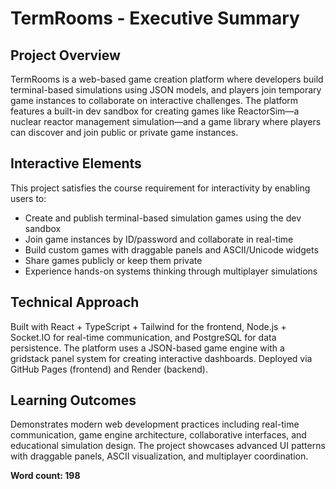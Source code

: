 # TermRooms - Executive Summary

## Project Overview

TermRooms is a web-based game creation platform where developers build terminal-based simulations using JSON models, and players join temporary game instances to collaborate on interactive challenges. The platform features a built-in dev sandbox for creating games like ReactorSim—a nuclear reactor management simulation—and a game library where players can discover and join public or private game instances.

## Interactive Elements

This project satisfies the course requirement for interactivity by enabling users to:
- Create and publish terminal-based simulation games using the dev sandbox
- Join game instances by ID/password and collaborate in real-time
- Build custom games with draggable panels and ASCII/Unicode widgets
- Share games publicly or keep them private
- Experience hands-on systems thinking through multiplayer simulations

## Technical Approach

Built with React + TypeScript + Tailwind for the frontend, Node.js + Socket.IO for real-time communication, and PostgreSQL for data persistence. The platform uses a JSON-based game engine with a gridstack panel system for creating interactive dashboards. Deployed via GitHub Pages (frontend) and Render (backend).

## Learning Outcomes

Demonstrates modern web development practices including real-time communication, game engine architecture, collaborative interfaces, and educational simulation design. The project showcases advanced UI patterns with draggable panels, ASCII visualization, and multiplayer coordination.

**Word count: 198**

